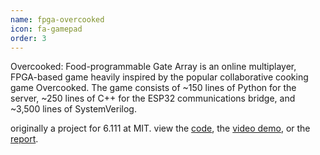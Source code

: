```yaml
---
name: fpga-overcooked
icon: fa-gamepad
order: 3
---
```


Overcooked: Food-programmable Gate Array is an online multiplayer, FPGA-based
game heavily inspired by the popular collaborative cooking game Overcooked. The
game consists of ~150 lines of Python for the server, ~250 lines of C++ for the
ESP32 communications bridge, and ~3,500 lines of SystemVerilog.

originally a project for 6.111 at MIT. view the
[code](https://github.com/kyeb/overcooked-fpga), the [video
demo](https://youtu.be/e6Tfs_nVjrA), or the [report](/overcooked.pdf).
